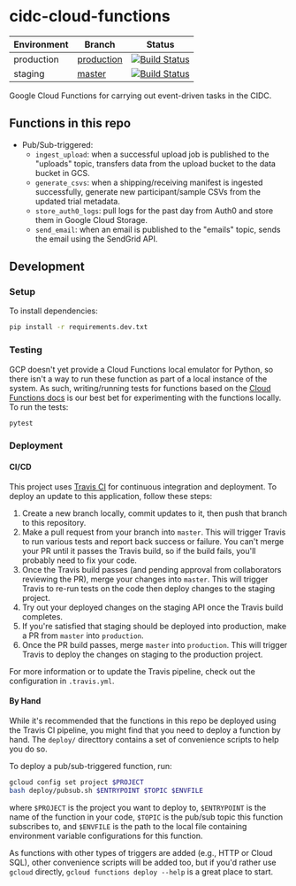 # cidc-cloud-functions

| Environment | Branch                                                                           | Status                                                                                                                                                |
| ----------- | -------------------------------------------------------------------------------- | ----------------------------------------------------------------------------------------------------------------------------------------------------- |
| production  | [production](https://github.com/CIMAC-CIDC/cidc-cloud-functions/tree/production) | [![Build Status](https://travis-ci.org/CIMAC-CIDC/cidc-cloud-functions.svg?branch=production)](https://travis-ci.org/CIMAC-CIDC/cidc-cloud-functions) |
| staging     | [master](https://github.com/CIMAC-CIDC/cidc-cloud-functions)                     | [![Build Status](https://travis-ci.org/CIMAC-CIDC/cidc-cloud-functions.svg?branch=master)](https://travis-ci.org/CIMAC-CIDC/cidc-cloud-functions)     |

Google Cloud Functions for carrying out event-driven tasks in the CIDC.

## Functions in this repo

- Pub/Sub-triggered:
  - `ingest_upload`: when a successful upload job is published to the "uploads" topic, transfers data from the upload bucket to the data bucket in GCS.
  - `generate_csvs`: when a shipping/receiving manifest is ingested successfully, generate new participant/sample CSVs from the updated trial metadata.
  - `store_auth0_logs`: pull logs for the past day from Auth0 and store them in Google Cloud Storage.
  - `send_email`: when an email is published to the "emails" topic, sends the email using the SendGrid API.

## Development

### Setup

To install dependencies:

```bash
pip install -r requirements.dev.txt
```

### Testing

GCP doesn't yet provide a Cloud Functions local emulator for Python, so there isn't a way to run these function as part of a local instance of the system. As such, writing/running tests for functions based on the [Cloud Functions docs](https://cloud.google.com/functions/docs/) is our best bet for experimenting with the functions locally. To run the tests:

```bash
pytest
```

### Deployment

#### CI/CD

This project uses [Travis CI](https://travis-ci.org/) for continuous integration and deployment. To deploy an update to this application, follow these steps:

1. Create a new branch locally, commit updates to it, then push that branch to this repository.
2. Make a pull request from your branch into `master`. This will trigger Travis to run various tests and report back success or failure. You can't merge your PR until it passes the Travis build, so if the build fails, you'll probably need to fix your code.
3. Once the Travis build passes (and pending approval from collaborators reviewing the PR), merge your changes into `master`. This will trigger Travis to re-run tests on the code then deploy changes to the staging project.
4. Try out your deployed changes on the staging API once the Travis build completes.
5. If you're satisfied that staging should be deployed into production, make a PR from `master` into `production`.
6. Once the PR build passes, merge `master` into `production`. This will trigger Travis to deploy the changes on staging to the production project.

For more information or to update the Travis pipeline, check out the configuration in `.travis.yml`.

#### By Hand

While it's recommended that the functions in this repo be deployed using the Travis CI pipeline, you might find that you need to deploy a function by hand. The `deploy/` directtory contains a set of convenience scripts to help you do so.

To deploy a pub/sub-triggered function, run:

```bash
gcloud config set project $PROJECT
bash deploy/pubsub.sh $ENTRYPOINT $TOPIC $ENVFILE
```

where `$PROJECT` is the project you want to deploy to, `$ENTRYPOINT` is the name of the function in your code, `$TOPIC` is the pub/sub topic this function subscribes to, and `$ENVFILE` is the path to the local file containing environment variable configurations for this function.

As functions with other types of triggers are added (e.g., HTTP or Cloud SQL), other convenience scripts will be added too, but if you'd rather use `gcloud` directly, `gcloud functions deploy --help` is a great place to start.
